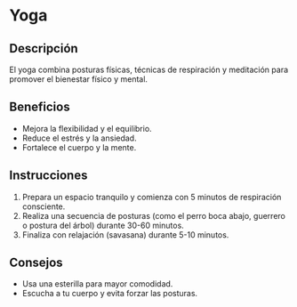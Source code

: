 # Yoga

## Descripción
El yoga combina posturas físicas, técnicas de respiración y meditación para promover el bienestar físico y mental.

## Beneficios
- Mejora la flexibilidad y el equilibrio.
- Reduce el estrés y la ansiedad.
- Fortalece el cuerpo y la mente.

## Instrucciones
1. Prepara un espacio tranquilo y comienza con 5 minutos de respiración consciente.
2. Realiza una secuencia de posturas (como el perro boca abajo, guerrero o postura del árbol) durante 30-60 minutos.
3. Finaliza con relajación (savasana) durante 5-10 minutos.

## Consejos
- Usa una esterilla para mayor comodidad.
- Escucha a tu cuerpo y evita forzar las posturas.